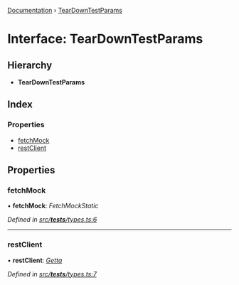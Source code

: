 [Documentation](../README.md) › [TearDownTestParams](teardowntestparams.md)

# Interface: TearDownTestParams

## Hierarchy

* **TearDownTestParams**

## Index

### Properties

* [fetchMock](teardowntestparams.md#fetchmock)
* [restClient](teardowntestparams.md#restclient)

## Properties

###  fetchMock

• **fetchMock**: *FetchMockStatic*

*Defined in [src/__tests__/types.ts:6](https://github.com/badbatch/getta/blob/317b60c/src/__tests__/types.ts#L6)*

___

###  restClient

• **restClient**: *[Getta](../classes/getta.md)*

*Defined in [src/__tests__/types.ts:7](https://github.com/badbatch/getta/blob/317b60c/src/__tests__/types.ts#L7)*

